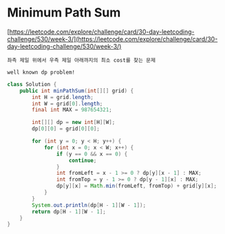 # Minimum Path Sum

[https://leetcode.com/explore/challenge/card/30-day-leetcoding-challenge/530/week-3/](https://leetcode.com/explore/challenge/card/30-day-leetcoding-challenge/530/week-3/)
~~~
좌측 제일 위에서 우측 제일 아래까지의 최소 cost를 찾는 문제

well known dp problem!
~~~

```java
class Solution {
	public int minPathSum(int[][] grid) {
		int H = grid.length;
		int W = grid[0].length;
		final int MAX = 987654321;

		int[][] dp = new int[H][W];
		dp[0][0] = grid[0][0];

		for (int y = 0; y < H; y++) {
			for (int x = 0; x < W; x++) {
				if (y == 0 && x == 0) {
					continue;
				}
				int fromLeft = x - 1 >= 0 ? dp[y][x - 1] : MAX;
				int fromTop = y - 1 >= 0 ? dp[y - 1][x] : MAX;
				dp[y][x] = Math.min(fromLeft, fromTop) + grid[y][x];
			}
		}
		System.out.println(dp[H - 1][W - 1]);
		return dp[H - 1][W - 1];
	}
}
```